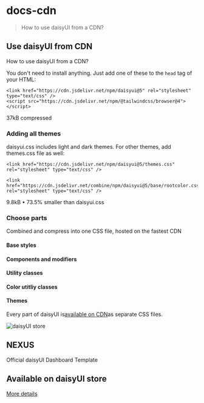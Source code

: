 # docs-cdn

> How to use daisyUI from a CDN?



## Use daisyUI from CDN

How to use daisyUI from a CDN?

You don't need to install anything. Just add one of these to the `head` tag of your HTML:

```
<link href="https://cdn.jsdelivr.net/npm/daisyui@5" rel="stylesheet" type="text/css" />
<script src="https://cdn.jsdelivr.net/npm/@tailwindcss/browser@4"></script>
```

37kB compressed

### Adding all themes

daisyui.css includes light and dark themes. For other themes, add themes.css file as well:

```
<link href="https://cdn.jsdelivr.net/npm/daisyui@5/themes.css" rel="stylesheet" type="text/css" />
```

```
<link href="https://cdn.jsdelivr.net/combine/npm/daisyui@5/base/rootcolor.css,npm/daisyui@5/base/reset.css,npm/daisyui@5/base/properties.css,npm/daisyui@5/base/svg.css,npm/daisyui@5/base/rootscrollgutter.css,npm/daisyui@5/base/scrollbar.css,npm/daisyui@5/base/rootscrolllock.css,npm/daisyui@5/components/checkbox.css,npm/daisyui@5/components/button.css,npm/daisyui@5/components/input.css,npm/daisyui@5/components/toggle.css,npm/daisyui@5/components/menu.css,npm/daisyui@5/components/select.css,npm/daisyui@5/theme/light.css" rel="stylesheet" type="text/css" />

```

9.8kB • 73.5% smaller than daisyui.css

### Choose parts

Combined and compress into one CSS file, hosted on the fastest CDN

#### Base styles

#### Components and modifiers

#### Utility classes

#### Color utitliy classes

#### Themes

Every part of daisyUI is[available on CDN](https://cdn.jsdelivr.net/npm/daisyui@5/)as separate CSS files.

![daisyUI store](https://img.daisyui.com/images/store/nexus.webp)

## NEXUS  
Official daisyUI Dashboard Template

## Available on daisyUI store

[More details](/store)

